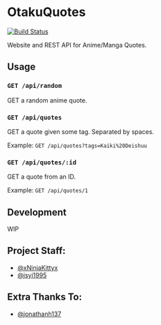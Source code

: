 # OtakuQuotes
[![Build Status](https://travis-ci.org/xNinjaKittyx/OtakuQuotes.svg?branch=master)](https://travis-ci.org/xNinjaKittyx/OtakuQuotes)


Website and REST API for Anime/Manga Quotes.

## Usage

### `GET /api/random`

GET a random anime quote.

### `GET /api/quotes`

GET a quote given some tag. Separated by spaces.

Example: `GET /api/quotes?tags=Kaiki%20Deishuu`

### `GET /api/quotes/:id`

GET a quote from an ID.

Example: `GET /api/quotes/1`

## Development

WIP

## Project Staff:

- [@xNinjaKittyx](https://github.com/xNinjaKittyx/)
- [@jsyi1995](https://github.com/jsyi1995)

## Extra Thanks To:

- [@jonathanh137](https://github.com/jonathanh137)

